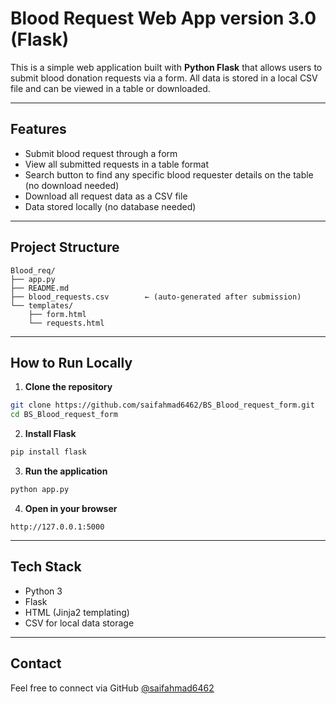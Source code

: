 #  Blood Request Web App version 3.0 (Flask)

This is a simple web application built with **Python Flask** that allows users to submit blood donation requests via a form. All data is stored in a local CSV file and can be viewed in a table or downloaded.

---

##  Features

-  Submit blood request through a form  
-  View all submitted requests in a table format  
-  Search button to find any specific blood requester details on the table (no download needed)  
-  Download all request data as a CSV file  
-  Data stored locally (no database needed)  

---

##  Project Structure

```
Blood_req/
├── app.py
├── README.md
├── blood_requests.csv        ← (auto-generated after submission)
└── templates/
    ├── form.html
    └── requests.html
```

---

##  How to Run Locally

1. **Clone the repository**

```bash
git clone https://github.com/saifahmad6462/BS_Blood_request_form.git
cd BS_Blood_request_form
```

2. **Install Flask**

```bash
pip install flask
```

3. **Run the application**

```bash
python app.py
```

4. **Open in your browser**

```
http://127.0.0.1:5000
```



---

##  Tech Stack

- Python 3  
- Flask  
- HTML (Jinja2 templating)  
- CSV for local data storage  

---

##  Contact

Feel free to connect via GitHub [@saifahmad6462](https://github.com/saifahmad6462)


